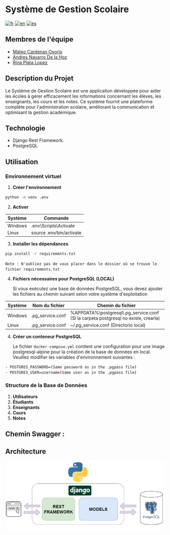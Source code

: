 # Système de Gestion Scolaire

[![fr](https://img.shields.io/badge/langue-fr-blue)](https://github.com/mateocar/Gestion_Escolar_back/blob/main/README.fr.md)
[![en](https://img.shields.io/badge/langue-en-red)](https://github.com/mateocar/Gestion_Escolar_back/blob/main/README.en.md)
[![es](https://img.shields.io/badge/langue-es-green)](https://github.com/mateocar/Gestion_Escolar_back/blob/main/README.md)

## Membres de l'équipe

- [Mateo Cardenas Osorio](https://github.com/mateocar)
- [Andres Navarro De la Hoz](https://github.com/eldelahoz)
- [Rina Plata Lopez](https://github.com/Rinaplata)

## Description du Projet

Le Système de Gestion Scolaire est une application développée pour aider les écoles à gérer efficacement les informations concernant les élèves, les enseignants, les cours et les notes. Ce système fournit une plateforme complète pour l'administration scolaire, améliorant la communication et optimisant la gestion académique.

## Technologie

- Django Rest Framework.
- PostgreSQL

## Utilisation

### Environnement virtuel

1. **Créer l'environnement**

```bash
python -m venv .env
```

2. **Activer**

| Système | Commande                 |
| ------- | ------------------------ |
| Windows | .env\Scripts\Activate    |
| Linux   | source .env/bin/activate |

3. **Installer les dépendances**

```bash
pip install -r requirements.txt
```

`Note : N'oubliez pas de vous placer dans le dossier où se trouve le fichier requirements.txt`

4. **Fichiers nécessaires pour PostgreSQL (LOCAL)**

   Si vous exécutez une base de données PostgreSQL, vous devez ajouter les fichiers au chemin suivant selon votre système d'exploitation

| Système | Nom du fichier   | Chemin du fichier                                                                    |
| ------- | ---------------- | ------------------------------------------------------------------------------------ |
| Windows | .pg_service.conf | %APPDATA%\postgresql\\.pg_service.conf (SI la carpeta postgresql no existe, crearla) |
| Linux   | .pg_service.conf | ~/.pg_service.conf (Directorio local)                                                |

4. **Créer un conteneur PostgreSQL**

   Le fichier `docker-compose.yml` contient une configuration pour une image postgresql-alpine pour la création de la base de données en local. Veuillez modifier les variables d'environnement suivantes :

```bash
- POSTGRES_PASSWORD=(Same password as in the .pgpass file)
- POSTGRES_USER=username(Same user as in the .pgpass file)
```

### Structure de la Base de Données

1. **Utilisateurs**
2. **Étudiants**
3. **Enseignants**
4. **Cours**
5. **Notes**

## **Chemin Swagger :**

## Architecture

![Arquitecutra](./Doc/img/Arquitectura%20Back%20Gestion%20Escolar.jpg)
